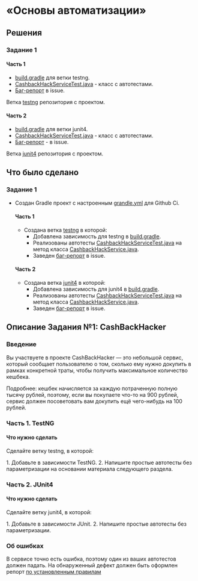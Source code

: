 # «Основы автоматизации»

## Решения
### Задание 1
#### Часть 1
 * <a href="https://github.com/Nephedov/1.Automated-Testing/blob/testng/build.gradle">build.gradle</a> для ветки testng.
 * <a href="https://github.com/Nephedov/1.Automated-Testing/blob/testng/src/test/java/ru/netology/CashbackHackServiceTest.java">CashbackHackServiceTest.java</a> - класс с автотестами.
 * <a href="https://github.com/Nephedov/1.Automated-Testing/issues/4">Баг-репорт</a> в issue.

Ветка <a href="https://github.com/Nephedov/1.Automated-Testing/tree/testng">testng</a> репозитория с проектом.
 #### Часть 2
 * <a href="https://github.com/Nephedov/1.Automated-Testing/blob/junit4/build.gradle">build.gradle</a> для ветки junit4.
 * <a href="https://github.com/Nephedov/1.Automated-Testing/blob/junit4/src/test/java/ru/netology/CashbackHackServiceTest.java">CashbackHackServiceTest.java</a> - класс с автотестами.
 * <a href="https://github.com/Nephedov/1.Automated-Testing/issues/5">Баг-репорт</a> - в issue.

Ветка <a href="https://github.com/Nephedov/1.Automated-Testing/tree/junit4">junit4</a> репозитория с проектом.
## Что было сделано
### Задание 1
* Создан Gradle проект c настроенным <a href="https://github.com/Nephedov/1.Automated-Testing/blob/main/.github/workflows/grandle.yml">grandle.yml</a> для Github Ci.
  #### Часть 1
  * Создана ветка <a href="https://github.com/Nephedov/1.Automated-Testing/tree/testng">testng</a> в которой:
    * Добавлена зависимость для testng в <a href="https://github.com/Nephedov/1.Automated-Testing/blob/testng/build.gradle">build.gradle</a>.
    * Реализованы автотесты <a href="https://github.com/Nephedov/1.Automated-Testing/blob/testng/src/test/java/ru/netology/CashbackHackServiceTest.java">CashbackHackServiceTest.java</a> на метод класса
      <a href="https://github.com/Nephedov/1.Automated-Testing/blob/testng/src/main/java/ru/netology/service/CashbackHackService.java">CashbackHackService.java</a>.
    * Заведен <a href="https://github.com/Nephedov/1.Automated-Testing/issues/4">баг-репорт</a> в issue.
  #### Часть 2
  * Создана ветка <a href="https://github.com/Nephedov/1.Automated-Testing/tree/junit4">junit4</a> в которой:
    * Добавлена зависимость для junit4 в <a href="https://github.com/Nephedov/1.Automated-Testing/blob/junit4/build.gradle">build.gradle</a>.
    * Реализованы автотесты <a href="https://github.com/Nephedov/1.Automated-Testing/blob/junit4/src/test/java/ru/netology/CashbackHackServiceTest.java">CashbackHackServiceTest.java</a> на метод класса
      <a href="https://github.com/Nephedov/1.Automated-Testing/blob/junit4/src/main/java/ru/netology/service/CashbackHackService.java">CashbackHackService.java</a>.
    * Заведен <a href="https://github.com/Nephedov/1.Automated-Testing/issues/5">баг-репорт</a> в issue.

## Описание Задания №1: CashBackHacker

### Введение

Вы участвуете в проекте CashBackHacker — это небольшой сервис, который сообщает пользователю о том, сколько ему нужно докупить в рамках конкретной траты, чтобы получить максимальное количество кешбека.

Подробнее: кешбек начисляется за каждую потраченную полную тысячу рублей, поэтому, если вы покупаете что-то на 900 рублей, сервис должен посоветовать вам докупить ещё чего-нибудь на 100 рублей.

### Часть 1. TestNG

#### Что нужно сделать

Сделайте ветку testng, в которой:

1\. Добавьте в зависимости TestNG.
2\. Напишите простые автотесты без параметризации на основании материала следующего раздела.

### Часть 2. JUnit4

#### Что нужно сделать

Сделайте ветку junit4, в которой:

1\. Добавьте в зависимости JUnit.
2\. Напишите простые автотесты без параметризации.

### Об ошибках

В сервисе точно есть ошибка, поэтому один из ваших автотестов должен падать. На обнаруженный дефект должен быть оформлен репорт [по установленным правилам](../report-requirements.md) 
